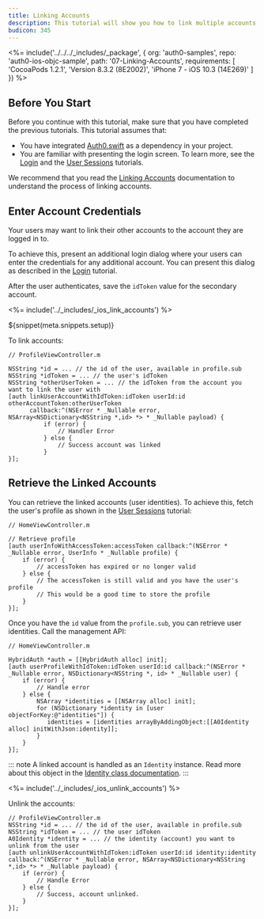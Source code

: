 ```yaml
---
title: Linking Accounts
description: This tutorial will show you how to link multiple accounts within the same user.
budicon: 345
---
```


<%= include('../../../_includes/_package', {
  org: 'auth0-samples',
  repo: 'auth0-ios-objc-sample',
  path: '07-Linking-Accounts',
  requirements: [
    'CocoaPods 1.2.1',
    'Version 8.3.2 (8E2002)',
    'iPhone 7 - iOS 10.3 (14E269)'
  ]
}) %>

## Before You Start

Before you continue with this tutorial, make sure that you have completed the previous tutorials. This tutorial assumes that:
* You have integrated [Auth0.swift](https://github.com/auth0/Auth0.swift/) as a dependency in your project. 
* You are familiar with presenting the login screen. To learn more, see the [Login](/quickstart/native/ios-objc/00-login) and the [User Sessions](/quickstart/native/ios-objc/03-user-sessions) tutorials.

We recommend that you read the [Linking Accounts](/link-accounts) documentation to understand the process of linking accounts.

## Enter Account Credentials

Your users may want to link their other accounts to the account they are logged in to. 

To achieve this, present an additional login dialog where your users can enter the credentials for any additional account. You can present this dialog as described in the [Login](/quickstart/native/ios-objc/00-login#implement-the-login) tutorial.

After the user authenticates, save the `idToken` value for the secondary account.

<%= include('../_includes/_ios_link_accounts') %>

${snippet(meta.snippets.setup)}

To link accounts:

```objc
// ProfileViewController.m

NSString *id = ... // the id of the user, available in profile.sub
NSString *idToken = ... // the user's idToken
NSString *otherUserToken = ... // the idToken from the account you want to link the user with
[auth linkUserAccountWithIdToken:idToken userId:id otherAccountToken:otherUserToken
      callback:^(NSError * _Nullable error, NSArray<NSDictionary<NSString *,id> *> * _Nullable payload) {
          if (error) {
              // Handler Error
          } else {
              // Success account was linked
          }
}];
```

## Retrieve the Linked Accounts

You can retrieve the linked accounts (user identities). To achieve this, fetch the user's profile as shown in the [User Sessions](/quickstart/native/ios-objc/03-user-sessions#validate-an-accesstoken) tutorial:

```objc
// HomeViewController.m

// Retrieve profile
[auth userInfoWithAccessToken:accessToken callback:^(NSError * _Nullable error, UserInfo * _Nullable profile) {
    if (error) {
        // accessToken has expired or no longer valid
    } else {
        // The accessToken is still valid and you have the user's profile
        // This would be a good time to store the profile
    }
}];
```

Once you have the `id` value from the `profile.sub`, you can retrieve user identities. Call the management API:

```objc
// HomeViewController.m

HybridAuth *auth = [[HybridAuth alloc] init];
[auth userProfileWithIdToken:idToken userId:id callback:^(NSError * _Nullable error, NSDictionary<NSString *, id> * _Nullable user) {
    if (error) {
        // Handle error
    } else {
        NSArray *identities = [[NSArray alloc] init];
        for (NSDictionary *identity in [user objectForKey:@"identities"]) {
           identities = [identities arrayByAddingObject:[[A0Identity alloc] initWithJson:identity]];
        }
    }
}];
```

::: note
A linked account is handled as an `Identity` instance. Read more about this object in the [Identity class documentation](https://github.com/auth0/Auth0.swift/blob/master/Auth0/Identity.swift).
:::

<%= include('../_includes/_ios_unlink_accounts') %>

Unlink the accounts:

```objc
// ProfileViewController.m
NSString *id = ... // the id of the user, available in profile.sub
NSString *idToken = ... // the user idToken
A0Identity *identity = ... // the identity (account) you want to unlink from the user
[auth unlinkUserAccountWithIdToken:idToken userId:id identity:identity callback:^(NSError * _Nullable error, NSArray<NSDictionary<NSString *,id> *> * _Nullable payload) {
    if (error) {
        // Handle Error
    } else {
        // Success, account unlinked.
    }
}];
```
